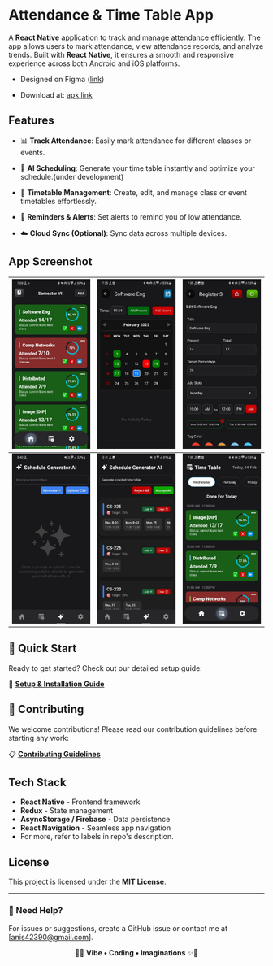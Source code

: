 # Attendance & Time Table App

A **React Native** application to track and manage attendance efficiently. The app allows users to mark attendance, view attendance records, and analyze trends. Built with **React Native**, it ensures a smooth and responsive experience across both Android and iOS platforms.

- Designed on Figma ([link](https://www.figma.com/design/k0Mi0n6jNWGK5l1Jss1jbb/Untitled?node-id=0-1&t=fnfzmdtX0QVB6srI-1))

- Download at: [apk link](https://github.com/anisharma07/React-native-attendance-app/releases/download/v1.0.4/app-release.apk)

## Features

- 📊 **Track Attendance**: Easily mark attendance for different classes or events.
- 🤖 **AI Scheduling**: Generate your time table instantly and optimize your schedule.(under development)

- 📆 **Timetable Management**: Create, edit, and manage class or event timetables effortlessly.
- 🔔 **Reminders & Alerts**: Set alerts to remind you of low attendance.
- ☁️ **Cloud Sync (Optional)**: Sync data across multiple devices.

## App Screenshot

| ![Image 1](./src/assets/screenshots/ss1.jpeg) | ![Image 2](./src/assets/screenshots/ss3.jpeg) | ![Image 3](./src/assets//screenshots/ss4.jpeg) |
| --------------------------------------------- | --------------------------------------------- | ---------------------------------------------- |
| ![Image 4](./src/assets/screenshots/ss8.jpeg) | ![Image 5](./src/assets/screenshots/ss7.jpeg) | ![Image 6](./src/assets/screenshots/ss6.jpeg)  |

## 🚀 Quick Start

Ready to get started? Check out our detailed setup guide:

📖 **[Setup & Installation Guide](.github/SETUP.md)**

## 🤝 Contributing

We welcome contributions! Please read our contribution guidelines before starting any work:

📋 **[Contributing Guidelines](.github/CONTRIBUTING.md)**

## Tech Stack

- **React Native** - Frontend framework
- **Redux** - State management
- **AsyncStorage / Firebase** - Data persistence
- **React Navigation** - Seamless app navigation
- For more, refer to labels in repo's description.

## License

This project is licensed under the **MIT License**.

---

### 📩 Need Help?

For issues or suggestions, create a GitHub issue or contact me at [anis42390@gmail.com].

<p align="center">
  🌈✨ <strong>Vibe • Coding • Imaginations</strong> ✨🌈  
</p>
